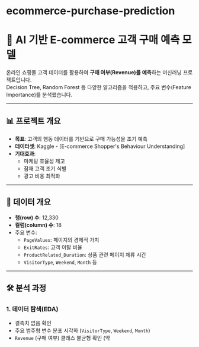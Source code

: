 # ecommerce-purchase-prediction

# 🛒 AI 기반 E-commerce 고객 구매 예측 모델
온라인 쇼핑몰 고객 데이터를 활용하여 **구매 여부(Revenue)를 예측**하는 머신러닝 프로젝트입니다.  
Decision Tree, Random Forest 등 다양한 알고리즘을 적용하고, 주요 변수(Feature Importance)를 분석했습니다.

---

## 📊 프로젝트 개요
- **목표**: 고객의 행동 데이터를 기반으로 구매 가능성을 조기 예측  
- **데이터셋**: Kaggle - [E-commerce Shopper's Behaviour Understanding]  
- **기대효과**: 
  - 마케팅 효율성 제고
  - 잠재 고객 조기 식별
  - 광고 비용 최적화

---

## 📂 데이터 개요
- **행(row) 수**: 12,330  
- **컬럼(column) 수**: 18  
- 주요 변수:
  - `PageValues`: 페이지의 경제적 가치
  - `ExitRates`: 고객 이탈 비율
  - `ProductRelated_Duration`: 상품 관련 페이지 체류 시간
  - `VisitorType`, `Weekend`, `Month` 등  

---

## 🛠️ 분석 과정
### 1. 데이터 탐색(EDA)
- 결측치 없음 확인  
- 주요 범주형 변수 분포 시각화 (`VisitorType`, `Weekend`, `Month`)  
- `Revenue` (구매 여부) 클래스 불균형 확인 (약
